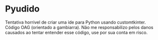 # Pyudido
Tentativa horrivel de criar uma ide para Python usando customtkinter. Código OAG (orientado a gambiarra). Não me responsabilizo pelos danos causados ao tentar entender esse código, use por sua conta em risco.
